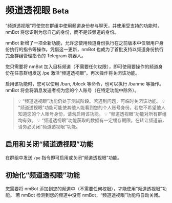# 频道透视眼 <small>Beta</small>

“频道透视眼”将使您在群组中使用频道身份参与聊天，并使用受支持的功能时，nmBot 将您识别为您自己的身份，而不是该频道的身份。

nmBot 新增了一项全新功能，允许您使用频道身份执行在之前版本中仅限用户身份执行的指令等操作。凭借这一更新，nmBot 也成为了首批支持以频道身份执行完全群组管理指令的 Telegram 机器人。

您只需要将 nmBot 加入目标频道（不需要任何权限），即可使用要操作的频道身份在任意群组发送 /pe 激活“频道透视眼”。再次操作将关闭该功能。

启用该功能时，您可以使用 /ban, /block 等命令，也可以执行 /banme 等操作。nmBot 将会将消息发送者视为您的个人账号（在特定功能中除外）。

> 💡 “频道透视眼”功能仍处于测试阶段。若遇到问题，可临时关闭该功能。
> 💡 “频道透视眼”功能可能使其他人能看到您的个人账号身份。若您不希望他人知道您的个人账号身份，请勿启用该功能。
> 💡 “频道透视眼”功能对所有群组均有效。
> 💡 “频道透视眼”功能获取的数据有一定缓存期限。在转让频道前，请务必关闭“频道透视眼”功能。

## 启用和关闭“频道透视眼”功能
在群组中发送 `/pe` 指令即可启用或关闭“频道透视眼”功能。

## 初始化“频道透视眼”功能
您需要将 nmBot 添加到您的频道中（不需要任何权限），才能使用“频道透视眼”功能。
若 nmBot 检测到您的频道中没有 nmBot，“频道透视眼”功能将自动关闭。
